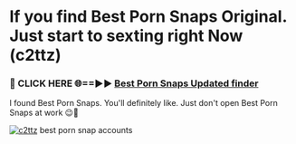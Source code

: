 # If you find Best Porn Snaps Original. Just start to sexting right Now (c2ttz)

<h3>🔴 CLICK HERE 🌐==►► <a href="https://tinyurl.com/mtbk5fxa" rel="nofollow">Best Porn Snaps Updated finder</a></h3>

I found Best Porn Snaps. You'll definitely like. Just don't open Best Porn Snaps at work 😉💬

[![c2ttz](https://i.imgur.com/Q8WKrnY.jpeg)](https://tinyurl.com/mtbk5fxa)
best porn snap accounts